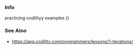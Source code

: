 ### Info

practicing codilityy examples ()

### See Also

   * https://app.codility.com/programmers/lessons/1-iterations/
